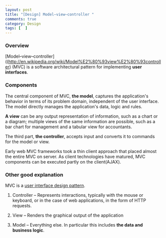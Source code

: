 ```yaml
---
layout: post
title: "[Design] Model–view–controller "
comments: true
category: Design
tags: [  ]
---
```


### Overview

[Model–view–controller]((http://en.wikipedia.org/wiki/Model%E2%80%93view%E2%80%93controller) (MVC) is a software architectural pattern for implementing __user interfaces__. 

### Components 

The central component of MVC, __the model__, captures the application's behavior in terms of its problem domain, independent of the user interface. The model directly manages the application's data, logic and rules. 

__A view__ can be any output representation of information, such as a chart or a diagram; multiple views of the same information are possible, such as a bar chart for management and a tabular view for accountants. 

The third part, __the controller__, accepts input and converts it to commands for the model or view.

Early web MVC frameworks took a thin client approach that placed almost the entire MVC on server. As client technologies have matured, MVC components can be executed partly on the client(AJAX). 

### Other good explanation

MVC is a [user interface design pattern](http://geekswithblogs.net/gregorymalcolm/archive/2009/07/14/user-interface-patterns.aspx). 

1. Controller – Represents interactions, typically with the mouse or keyboard, or in the case of web applications, in the form of HTTP requests.
 
1. View – Renders the graphical output of the application
 
1. Model – Everything else. In particular this includes __the data and business logic__. 

